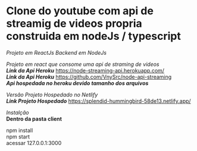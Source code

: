 # Clone do youtube com api de streamig de videos propria construida em nodeJs / typescript

*Projeto em ReactJs Backend em NodeJs*

*Projeto em react que consome uma api de straming de videos* <br />
***Link da Api Heroku*** https://node-streaming-api.herokuapp.com/<br />
***Link da Api Heroku*** https://github.com/VnySrc/node-api-streaming<br />
***Api hospedada no heroku devido tamanho dos arquivos***<br />

*Versâo Projeto Hospedado no Netlify*<br />
***Link Projeto Hospedado*** https://splendid-hummingbird-58de13.netlify.app/ <br />

*Instalção* <br />
**Dentro da pasta client** <br />

npm install <br />
npm start <br />
acessar 127.0.0.1:3000 <br />
